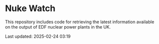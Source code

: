 # Nuke Watch

This repository includes code for retrieving the latest information available on the output of EDF nuclear power plants in the UK.

Last updated: 2025-02-24 03:19